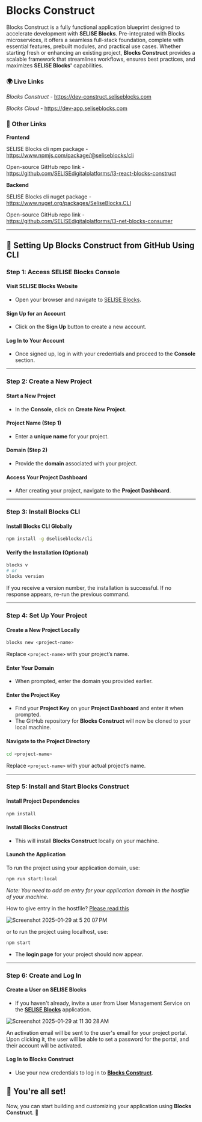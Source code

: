 # Blocks Construct

Blocks Construct is a fully functional application blueprint designed to accelerate development with **SELISE Blocks**. Pre-integrated with Blocks microservices, it offers a seamless full-stack foundation, complete with essential features, prebuilt modules, and practical use cases. Whether starting fresh or enhancing an existing project, **Blocks Construct** provides a scalable framework that streamlines workflows, ensures best practices, and maximizes **SELISE Blocks'** capabilities.


### 🌍 Live Links  

*Blocks Construct* - https://dev-construct.seliseblocks.com 

*Blocks Cloud* - https://dev-app.seliseblocks.com

### 🔗 Other Links  

**Frontend**

SELISE Blocks cli npm package - https://www.npmjs.com/package/@seliseblocks/cli

Open-source GitHub repo link - https://github.com/SELISEdigitalplatforms/l3-react-blocks-construct

**Backend**

SELISE Blocks cli nuget package - https://www.nuget.org/packages/SeliseBlocks.CLI

Open-source GitHub repo link - https://github.com/SELISEdigitalplatforms/l3-net-blocks-consumer

---








## 📌 Setting Up Blocks Construct from GitHub Using CLI


### Step 1: Access SELISE Blocks Console

#### Visit SELISE Blocks Website

- Open your browser and navigate to [SELISE Blocks](https://dev-app.seliseblocks.com/).

#### Sign Up for an Account

- Click on the **Sign Up** button to create a new account.

#### Log In to Your Account

- Once signed up, log in with your credentials and proceed to the **Console** section.

---

### Step 2: Create a New Project

#### Start a New Project

- In the **Console**, click on **Create New Project**.

#### Project Name (Step 1)

- Enter a **unique name** for your project.

#### Domain (Step 2)

- Provide the **domain** associated with your project.

#### Access Your Project Dashboard

- After creating your project, navigate to the **Project Dashboard**.

---

### Step 3: Install Blocks CLI

#### Install Blocks CLI Globally

```sh
npm install -g @seliseblocks/cli
```

#### Verify the Installation (Optional)

```sh
blocks v
# or
blocks version
```

If you receive a version number, the installation is successful. If no response appears, re-run the previous command.

---

### Step 4: Set Up Your Project

#### Create a New Project Locally

```sh
blocks new <project-name>
```

Replace `<project-name>` with your project’s name.

#### Enter Your Domain

- When prompted, enter the domain you provided earlier.

#### Enter the Project Key

- Find your **Project Key** on your **Project Dashboard** and enter it when prompted.
- The GitHub repository for **Blocks Construct** will now be cloned to your local machine.

#### Navigate to the Project Directory

```sh
cd <project-name>
```

Replace `<project-name>` with your actual project’s name.

---

### Step 5: Install and Start Blocks Construct

#### Install Project Dependencies

```sh
npm install
```

#### Install Blocks Construct

- This will install **Blocks Construct** locally on your machine.

#### Launch the Application

To run the project using your application domain, use:

```sh
npm run start:local
```

*Note: You need to add an entry for your application domain in the hostfile of your machine.*

How to give entry in the hostfile? [Please read this](https://www.manageengine.com/network-monitoring/how-to/how-to-add-static-entry.html)

![Screenshot 2025-01-29 at 5 20 07 PM](https://github.com/user-attachments/assets/c2078854-e4ce-48ec-b927-47512def5260)


or
to run the project using localhost, use:

```sh
npm start
```

- The **login page** for your project should now appear.

---

### Step 6: Create and Log In

#### Create a User on SELISE Blocks

- If you haven't already, invite a user from User Management Service on the [**SELISE Blocks**](https://dev-app.seliseblocks.com/) application.

![Screenshot 2025-01-29 at 11 30 28 AM](https://github.com/user-attachments/assets/96185c96-a2e3-4502-8124-29a18f0ad30b)

An activation email will be sent to the user's email for your project portal. Upon clicking it, the user will be able to set a password for the portal, and their account will be activated.

#### Log In to Blocks Construct

- Use your new credentials to log in to [**Blocks Construct**](https://dev-construct.seliseblocks.com).




## 🎯 You're all set!

Now, you can start building and customizing your application using **Blocks Construct**. 🚀

